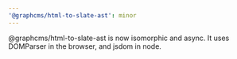 ```yaml
---
'@graphcms/html-to-slate-ast': minor
---
```


@graphcms/html-to-slate-ast is now isomorphic and async. It uses DOMParser in the browser, and jsdom in node.
